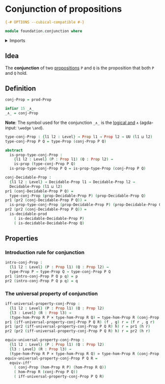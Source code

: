 # Conjunction of propositions

```agda
{-# OPTIONS --cubical-compatible #-}

module foundation.conjunction where
```

<details><summary>Imports</summary>

```agda
open import foundation.decidable-types
open import foundation.dependent-pair-types
open import foundation.logical-equivalences
open import foundation.universe-levels

open import foundation-core.cartesian-product-types
open import foundation-core.decidable-propositions
open import foundation-core.equivalences
open import foundation-core.propositions
```

</details>

## Idea

The **conjunction** of two [propositions](foundation-core.propositions.md) `P`
and `Q` is the proposition that both `P` and `Q` hold.

## Definition

```agda
conj-Prop = prod-Prop

infixr 15 _∧_
_∧_ = conj-Prop
```

**Note**: The symbol used for the conjunction `_∧_` is the
[logical and](https://codepoints.net/U+2227) `∧` (agda-input: `\wedge` `\and`).

```agda
type-conj-Prop : {l1 l2 : Level} → Prop l1 → Prop l2 → UU (l1 ⊔ l2)
type-conj-Prop P Q = type-Prop (conj-Prop P Q)

abstract
  is-prop-type-conj-Prop :
    {l1 l2 : Level} (P : Prop l1) (Q : Prop l2) →
    is-prop (type-conj-Prop P Q)
  is-prop-type-conj-Prop P Q = is-prop-type-Prop (conj-Prop P Q)

conj-Decidable-Prop :
  {l1 l2 : Level} → Decidable-Prop l1 → Decidable-Prop l2 →
  Decidable-Prop (l1 ⊔ l2)
pr1 (conj-Decidable-Prop P Q) =
  type-conj-Prop (prop-Decidable-Prop P) (prop-Decidable-Prop Q)
pr1 (pr2 (conj-Decidable-Prop P Q)) =
  is-prop-type-conj-Prop (prop-Decidable-Prop P) (prop-Decidable-Prop Q)
pr2 (pr2 (conj-Decidable-Prop P Q)) =
  is-decidable-prod
    ( is-decidable-Decidable-Prop P)
    ( is-decidable-Decidable-Prop Q)
```

## Properties

### Introduction rule for conjunction

```agda
intro-conj-Prop :
  {l1 l2 : Level} (P : Prop l1) (Q : Prop l2) →
  type-Prop P → type-Prop Q → type-conj-Prop P Q
pr1 (intro-conj-Prop P Q p q) = p
pr2 (intro-conj-Prop P Q p q) = q
```

### The universal property of conjunction

```agda
iff-universal-property-conj-Prop :
  {l1 l2 : Level} (P : Prop l1) (Q : Prop l2)
  {l3 : Level} (R : Prop l3) →
  (type-hom-Prop R P × type-hom-Prop R Q) ↔ type-hom-Prop R (conj-Prop P Q)
pr1 (iff-universal-property-conj-Prop P Q R) (f , g) r = (f r , g r)
pr1 (pr2 (iff-universal-property-conj-Prop P Q R) h) r = pr1 (h r)
pr2 (pr2 (iff-universal-property-conj-Prop P Q R) h) r = pr2 (h r)

equiv-universal-property-conj-Prop :
  {l1 l2 : Level} (P : Prop l1) (Q : Prop l2)
  {l3 : Level} (R : Prop l3) →
  (type-hom-Prop R P × type-hom-Prop R Q) ≃ type-hom-Prop R (conj-Prop P Q)
equiv-universal-property-conj-Prop P Q R =
  equiv-iff'
    ( conj-Prop (hom-Prop R P) (hom-Prop R Q))
    ( hom-Prop R (conj-Prop P Q))
    ( iff-universal-property-conj-Prop P Q R)
```
